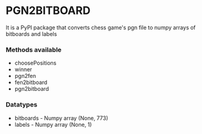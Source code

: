 # PGN2BITBOARD
It is a PyPI package that converts chess game's pgn file to numpy arrays of bitboards and labels

### Methods available
- choosePositions
- winner
- pgn2fen
- fen2bitboard
- pgn2bitboard

### Datatypes
- bitboards - Numpy array (None, 773)
- labels - Numpy array (None, 1)